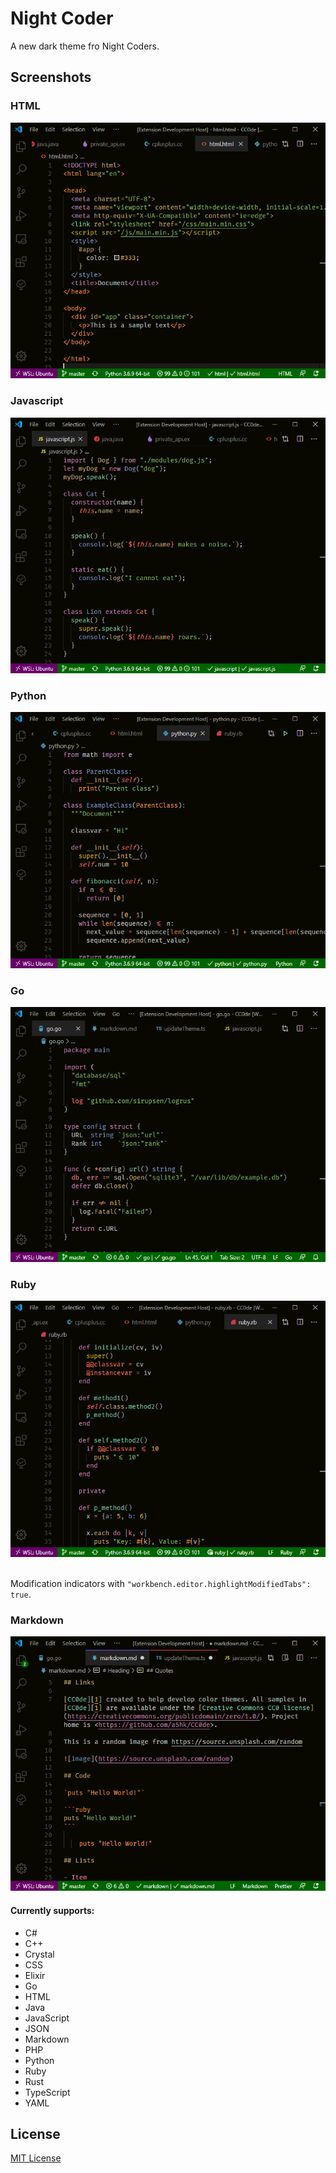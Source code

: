 # Night Coder

A new dark theme fro Night Coders.

## Screenshots

### HTML

![html screenshot](screenshot/html.png)

### Javascript

![javascript screenshot](screenshot/javascript.png)

### Python

![python screenshot](screenshot/python.png)

### Go

![go screenshot](screenshot/go.png)

### Ruby

![ruby screenshot](screenshot/ruby.png)

<br>Modification indicators with `"workbench.editor.highlightModifiedTabs": true`.

### Markdown

![modified tab indicators](screenshot/modified.png)

#### Currently supports:

- C#
- C++
- Crystal
- CSS
- Elixir
- Go
- HTML
- Java
- JavaScript
- JSON
- Markdown
- PHP
- Python
- Ruby
- Rust
- TypeScript
- YAML

## License

[MIT License](LICENSE)
